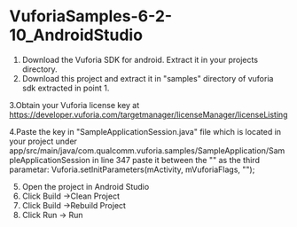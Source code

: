 # VuforiaSamples-6-2-10_AndroidStudio
1. Download the Vuforia SDK for android. Extract it in your projects directory.
2. Download this project and extract it in "samples" directory of vuforia sdk extracted in point 1.

3.Obtain your Vuforia license key at https://developer.vuforia.com/targetmanager/licenseManager/licenseListing

4.Paste the key in "SampleApplicationSession.java" file which is located in your project under
app/src/main/java/com.qualcomm.vuforia.samples/SampleApplication/SampleApplicationSession in line 347
paste it between the "" as the third parametar: 
Vuforia.setInitParameters(mActivity, mVuforiaFlags, "");

5. Open the project in Android Studio
6. Click Build ->Clean Project
7. Click Build ->Rebuild Project
8. Click Run -> Run 
